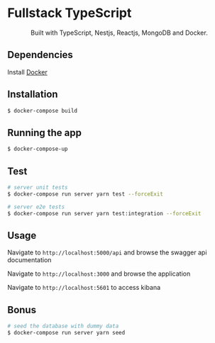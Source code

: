 <p align="center">
  <h1>Fullstack TypeScript</h1>
</p>
  
<p align="center">Built with TypeScript, Nestjs, Reactjs, MongoDB and Docker.</p>

## Dependencies

Install [Docker]('https://www.docker.com/products/docker-desktop)

## Installation

```bash
$ docker-compose build
```

## Running the app

```bash
$ docker-compose-up
```

## Test

```bash
# server unit tests
$ docker-compose run server yarn test --forceExit

# server e2e tests
$ docker-compose run server yarn test:integration --forceExit
```


## Usage

Navigate to `http://localhost:5000/api` and browse the swagger api documentation

Navigate to `http://localhost:3000` and browse the application

Navigate to `http://localhost:5601` to access kibana

## Bonus
```bash
# seed the database with dummy data
$ docker-compose run server yarn seed
```